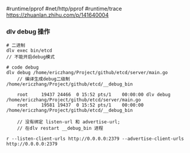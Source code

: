 #runtime/pprof
#net/http/pprof
#runtime/trace
https://zhuanlan.zhihu.com/p/141640004

### dlv debug 操作

	# 二进制
	dlv exec bin/etcd 
	// 不能开启debug模式 

	# code debug
	dlv debug /home/ericzhang/Project/github/etcd/server/main.go 
		// 编译生成debug二级制 /home/ericzhang/Project/github/etcd/__debug_bin

		root     19437 24466  0 15:52 pts/1    00:00:00 dlv debug /home/ericzhang/Project/github/etcd/server/main.go
		root     19581 19437  0 15:52 pts/1    00:00:00 /home/ericzhang/Project/github/etcd/__debug_bin

		// 没有绑定 listen-url 和 advertise-url; 
		// 在dlv restart __debug_bin 进程

	r --listen-client-urls http://0.0.0.0:2379 --advertise-client-urls http://0.0.0.0:2379 
